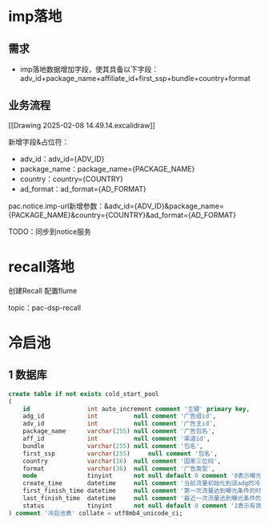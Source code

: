 # imp落地
## 需求
- imp落地数据增加字段，使其具备以下字段：adv_id+package_name+affiliate_id+first_ssp+bundle+country+format

## 业务流程
[[Drawing 2025-02-08 14.49.14.excalidraw]]

新增字段&占位符：
- adv_id：adv_id={ADV_ID}
- package_name：package_name={PACKAGE_NAME}
- country：country={COUNTRY}
- ad_format：ad_format={AD_FORMAT}

pac.notice.imp-url新增参数：&adv_id={ADV_ID}&package_name={PACKAGE_NAME}&country={COUNTRY}&ad_format={AD_FORMAT}

TODO：同步到notice服务
# recall落地
创建Recall
配置flume

topic：pac-dsp-recall

# 冷启池
## 1 数据库
```sql
create table if not exists cold_start_pool  
(  
    id                int auto_increment comment '主键' primary key,  
    adg_id            int          null comment '广告组id',  
    adv_id            int          null comment '广告主id',  
    package_name      varchar(255) null comment '广告包名',  
    aff_id            int          null comment '渠道id',  
    bundle            varchar(255) null comment '包名',  
    first_ssp         varchar(255)     null comment '包名',  
    country           varchar(16)  null comment '国家三位码',  
    format            varchar(36)  null comment '广告类型',  
    mode              tinyint      not null default 0 comment '0表示曝光未达到目标值，处于冷启阶段;1表示曝光达到目标值，渡过冷启阶段;后续存在扩展更多枚举值的可能',  
    create_time       datetime     null comment '当前流量初始化到该adg的冷启池的时间',  
    first_finish_time datetime     null comment '第一次流量达到曝光条件的时间',  
    last_finish_time  datetime     null comment '最近一次流量达到曝光条件的时间',  
    status            tinyint      not null default 0 comment '1表示有效，0表示无效'  
) comment '冷启池表' collate = utf8mb4_unicode_ci;
```
